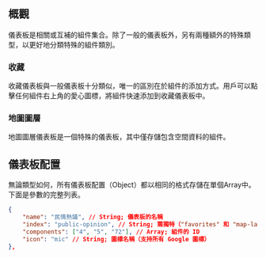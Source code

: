 ## 概觀
儀表板是相關或互補的組件集合。除了一般的儀表板外，另有兩種額外的特殊類型，以更好地分類特殊的組件類別。

### 收藏
收藏儀表板與一般儀表板十分類似，唯一的區別在於組件的添加方式。用戶可以點擊任何組件右上角的愛心圖標，將組件快速添加到收藏儀表板中。

### 地圖圖層
地圖圖層儀表板是一個特殊的儀表板，其中僅存儲包含空間資料的組件。

## 儀表板配置
無論類型如何，所有儀表板配置（Object）都以相同的格式存儲在單個Array中。下面是參數的完整列表。

```json
{
    "name": "民情熱議", // String; 儀表板的名稱
    "index": "public-opinion", // String; 需獨特（"favorites" 和 "map-layers" 已被保留）
    "components": ["4", "5", "72"], // Array; 組件的 ID
    "icon": "mic" // String; 圖標名稱（支持所有 Google 圖標）
},
```